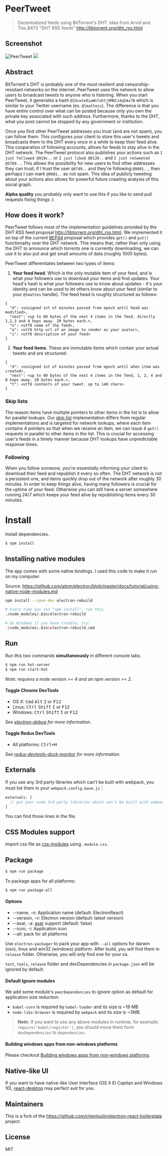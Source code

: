 # PeerTweet

> Decentralized feeds using BitTorrent's DHT. Idea from Arvid and The_8472 "DHT RSS feeds" http://libtorrent.org/dht_rss.html

## Screenshot

![PeerTweet](http://i.imgur.com/Kow6cVH.png)
![](http://i.imgur.com/afsdsXp.png)

## Abstract

BitTorrent's DHT is probably one of the most resilient and censorship-resistant networks on the internet. PeerTweet uses this network to allow users to broadcast *tweets* to anyone who is listening. When you start PeerTweet, it generates a hash `@33cwte8iwWn7uhtj9MKCs4q5Ax7B` which is similar to your Twitter username (ex. `@lmatteis`). The difference is that you have entire control over what can be posted because only you own the private key associated with such address. Furthermore, thanks to the DHT, what you post cannot be stopped by any government or institution.

Once you find other PeerTweet addresses you trust (and are not spam), you can follow them. This configures your client to store this user's tweets and broadcasts them to the DHT every once in a while to keep their feed alive. This cooperation of following accounts, allows for feeds to stay alive in the DHT network. The PeerTweet protocol also publishes your actions such as `I just followed @919c..` or `I just liked @9139..` and `I just retweeted @5789..`. This allows the possibility for new users to find other addresses they can trust; if I trust the user `@6749..` and they're following `@9801..`, then perhaps I can mark `@9801..` as not spam. This idea of publicly tweeting about your actions also allows for powerful future crawling analysis of this social graph.

<!-- In terms of storing tweets on the network, things are implemented similarly to this proposal: http://libtorrent.org/dht_rss.html - Each tweet is an immutable object which is `put()` on the network and contains an important `next` property which a list of exactly 3 hashes and allows for the implementation of a Skip list. These 3 hashes are the hashes of the item 1, 2 and 4 hops away. This allows for parallel `get()` requests when iterating over someones feed. The head is the only mutable object of the feed and contains information such as the user's name, a little description and an HTTP url to their avatar. -->

**Alpha quality** you probably only want to use this if you like to send pull requests fixing things :)



## How does it work?

PeerTweet follows most of the implementation guidelines provided by the DHT RSS feed proposal http://libtorrent.org/dht_rss.html. We implemented it on top of the current [BEP44](http://bittorrent.org/beps/bep_0044.html) proposal which provides `get()` and `put()` functionality over the DHT network. This means that, rather than only using the DHT to announce which torrents one is currently downloading, we can use it to also put and get small amounts of data (roughly 1000 bytes).

PeerTweet differentiates between two types of items:

1. **Your feed head**. Which is the only mutable item of your feed, and is what your followers use to download your items and find updates. Your head's hash is what your followers use to know about updates - it's your identity and can be used to let others know about your feed (similar to your `@lmattes` handle). The feed head is roughly structured as follows:

  ```
  {
    "d": <unsigned int of minutes passed from epoch until head was modified>,
    "next": <up to 80 bytes of the next 4 items in the feed, directly 1,2,3 and 4 hops away. 20 bytes each.>,
    "n": <utf8 name of the feed>,
    "a": <utf8 http url of an image to render as your avatar>,
    "i": <utf8 description of your feed>
  }
  ```

2. **Your feed items**. These are immutable items which contain your actual tweets and are structured:

  ```
  {
    "d": <unsigned int of minutes passed from epoch until when item was created>,
    "next": <up to 80 bytes of the next 4 items in the feed, 1, 2, 4 and 8 hops away. 20 bytes each.>,
    "t": <utf8 contents of your tweet. up to 140 chars>
  }
  ```

### Skip lists

The reason items have multiple pointers to other items in the list is to allow for parallel lookups. Our [skip list](https://en.wikipedia.org/wiki/Skip_list) implementation differs from regular implementations and is targeted for network lookups, where each item contains 4 pointers so that when we receive an item, we can issue 4 `get()` requests in parallel to other items in the list. This is crucial for accessing user's feeds in a timely manner because DHT lookups have unpredictable response times.


### Following

When you follow someone, you're essentially informing your client to download their feed and republish it every so often. The DHT network is not a persistent one, and items quickly drop out of the network after roughly 30 minutes. In order to keep things alive, having many followers is crucial for the uptime of your feed. Otherwise you can still have a server somewhere running 24/7 which keeps your feed alive by republishing items every 30 minutes.


# Install

Install dependencies.

```bash
$ npm install
```

## Installing native modules

The app comes with some native bindings. I used this code to make it run on my computer:

Source: https://github.com/atom/electron/blob/master/docs/tutorial/using-native-node-modules.md

```bash
npm install --save-dev electron-rebuild

# Every time you run "npm install", run this
./node_modules/.bin/electron-rebuild

# On Windows if you have trouble, try:
.\node_modules\.bin\electron-rebuild.cmd
```


## Run

Run this two commands __simultaneously__ in different console tabs.

```bash
$ npm run hot-server
$ npm run start-hot
```

*Note: requires a node version >= 4 and an npm version >= 2.*

#### Toggle Chrome DevTools

- OS X: <kbd>Cmd</kbd> <kbd>Alt</kbd> <kbd>I</kbd> or <kbd>F12</kbd>
- Linux: <kbd>Ctrl</kbd> <kbd>Shift</kbd> <kbd>I</kbd> or <kbd>F12</kbd>
- Windows: <kbd>Ctrl</kbd> <kbd>Shift</kbd> <kbd>I</kbd> or <kbd>F12</kbd>

*See [electron-debug](https://github.com/sindresorhus/electron-debug) for more information.*

#### Toggle Redux DevTools

- All platforms: <kbd>Ctrl+H</kbd>

*See [redux-devtools-dock-monitor](https://github.com/gaearon/redux-devtools-dock-monitor) for more information.*


## Externals

If you use any 3rd party libraries which can't be built with webpack, you must list them in your `webpack.config.base.js`：

```javascript
externals: [
  // put your node 3rd party libraries which can't be built with webpack here (mysql, mongodb, and so on..)
]
```

You can find those lines in the file.


## CSS Modules support

Import css file as [css-modules](https://github.com/css-modules/css-modules) using `.module.css`.


## Package

```bash
$ npm run package
```

To package apps for all platforms:

```bash
$ npm run package-all
```

#### Options

- --name, -n: Application name (default: ElectronReact)
- --version, -v: Electron version (default: latest version)
- --asar, -a: [asar](https://github.com/atom/asar) support (default: false)
- --icon, -i: Application icon
- --all: pack for all platforms

Use `electron-packager` to pack your app with `--all` options for darwin (osx), linux and win32 (windows) platform. After build, you will find them in `release` folder. Otherwise, you will only find one for your os.

`test`, `tools`, `release` folder and devDependencies in `package.json` will be ignored by default.

#### Default Ignore modules

We add some module's `peerDependencies` to ignore option as default for application size reduction.

- `babel-core` is required by `babel-loader` and its size is ~19 MB
- `node-libs-browser` is required by `webpack` and its size is ~3MB.

> **Note:** If you want to use any above modules in runtime, for example: `require('babel/register')`, you should move them form `devDependencies` to `dependencies`.

#### Building windows apps from non-windows platforms

Please checkout [Building windows apps from non-windows platforms](https://github.com/maxogden/electron-packager#building-windows-apps-from-non-windows-platforms).


## Native-like UI

If you want to have native-like User Interface (OS X El Capitan and Windows 10), [react-desktop](https://github.com/gabrielbull/react-desktop) may perfect suit for you.


## Maintainers

This is a fork of the https://github.com/chentsulin/electron-react-boilerplate project.

## License
MIT